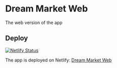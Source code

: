 # Dream Market Web
The web version of the app

## Deploy
[![Netlify Status](https://api.netlify.com/api/v1/badges/26f1900b-5e6b-4978-be8d-4659aa725081/deploy-status)](https://app.netlify.com/sites/dream-market-web/deploys)

The app is deployed on Netlify: [Dream Market Web](https://63270b9641b17124d8238d35--dream-market-web.netlify.app)

